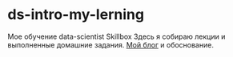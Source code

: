 # ds-intro-my-lerning
Мое обучение data-scientist Skillbox
Здесь я собираю лекции и выполненные домашние задания.
[Мой блог](https://uzundemir.github.io//ds-intro) и обоснование.
